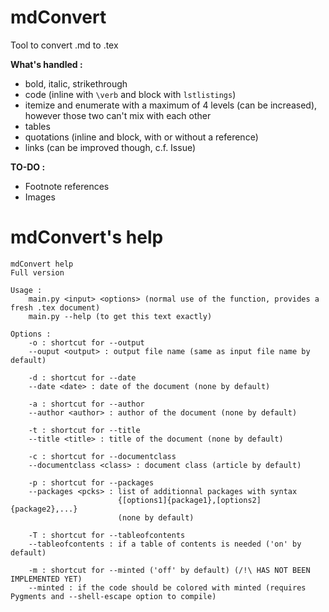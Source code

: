 # mdConvert
Tool to convert .md to .tex

**What's handled :**
  - bold, italic, strikethrough
  - code (inline with `\verb` and block with `lstlistings`)
  - itemize and enumerate with a maximum of 4 levels (can be increased), however those two can't mix with each other
  - tables
  - quotations (inline and block, with or without a reference)
  - links (can be improved though, c.f. Issue)

**TO-DO :**
  - Footnote references
  - Images

# mdConvert's help

```raw
mdConvert help
Full version

Usage :
    main.py <input> <options> (normal use of the function, provides a fresh .tex document)
    main.py --help (to get this text exactly)

Options :    
    -o : shortcut for --output
    --ouput <output> : output file name (same as input file name by default)

    -d : shortcut for --date
    --date <date> : date of the document (none by default)

    -a : shortcut for --author
    --author <author> : author of the document (none by default)

    -t : shortcut for --title
    --title <title> : title of the document (none by default)

    -c : shortcut for --documentclass
    --documentclass <class> : document class (article by default)

    -p : shortcut for --packages
    --packages <pcks> : list of additionnal packages with syntax 
                        {[options1]{package1},[options2]{package2},...}
                        (none by default)

    -T : shortcut for --tableofcontents
    --tableofcontents : if a table of contents is needed ('on' by default)

    -m : shortcut for --minted ('off' by default) (/!\ HAS NOT BEEN IMPLEMENTED YET)
    --minted : if the code should be colored with minted (requires Pygments and --shell-escape option to compile)
```
